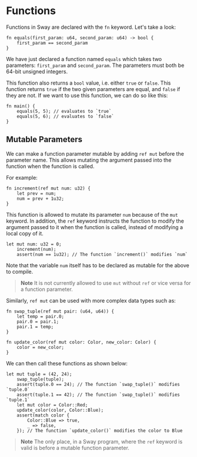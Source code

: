 # Functions

Functions in Sway are declared with the `fn` keyword. Let's take a look:

```sway
fn equals(first_param: u64, second_param: u64) -> bool {
    first_param == second_param
}
```

We have just declared a function named `equals` which takes two parameters: `first_param` and `second_param`. The parameters must both be 64-bit unsigned integers.

This function also returns a `bool` value, i.e. either `true` or `false`. This function returns `true` if the two given parameters are equal, and `false` if they are not. If we want to use this function, we can do so like this:

```sway
fn main() {
    equals(5, 5); // evaluates to `true`
    equals(5, 6); // evaluates to `false`
}
```

## Mutable Parameters

<!-- This section should explain how/when to use `ref mut` -->
<!-- ref_mut:example:start -->
We can make a function parameter mutable by adding `ref mut` before the parameter name. This allows mutating the argument passed into the function when the function is called.
<!-- ref_mut:example:end -->

For example:

```sway
fn increment(ref mut num: u32) {
    let prev = num;
    num = prev + 1u32;
}
```

This function is allowed to mutate its parameter `num` because of the `mut` keyword. In addition, the `ref` keyword instructs the function to modify the argument passed to it when the function is called, instead of modifying a local copy of it.

```sway
let mut num: u32 = 0;
    increment(num);
    assert(num == 1u32); // The function `increment()` modifies `num`
```

Note that the variable `num` itself has to be declared as mutable for the above to compile.

> **Note**
> It is not currently allowed to use `mut` without `ref` or vice versa for a function parameter.

Similarly, `ref mut` can be used with more complex data types such as:

```sway
fn swap_tuple(ref mut pair: (u64, u64)) {
    let temp = pair.0;
    pair.0 = pair.1;
    pair.1 = temp;
}

fn update_color(ref mut color: Color, new_color: Color) {
    color = new_color;
}
```

We can then call these functions as shown below:

```sway
let mut tuple = (42, 24);
    swap_tuple(tuple);
    assert(tuple.0 == 24); // The function `swap_tuple()` modifies `tuple.0`
    assert(tuple.1 == 42); // The function `swap_tuple()` modifies `tuple.1`
    let mut color = Color::Red;
    update_color(color, Color::Blue);
    assert(match color {
        Color::Blue => true,
        _ => false,
    }); // The function `update_color()` modifies the color to Blue
```

> **Note**
> The only place, in a Sway program, where the `ref` keyword is valid is before a mutable function parameter.
